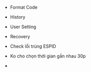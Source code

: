 - Format Code
- History
- User Setting
- Recovery

- Check lỗi trùng ESPID
- Ko cho chọn thời gian gần nhau 30p
- 